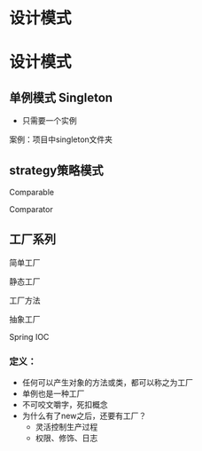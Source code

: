 # 设计模式

# 设计模式

## 单例模式 Singleton

- 只需要一个实例

案例：项目中singleton文件夹



## strategy策略模式

Comparable

Comparator





## 工厂系列

简单工厂

静态工厂

工厂方法

抽象工厂

Spring IOC

### 定义：

- 任何可以产生对象的方法或类，都可以称之为工厂
- 单例也是一种工厂
- 不可咬文嚼字，死扣概念
- 为什么有了new之后，还要有工厂？
  - 灵活控制生产过程
  - 权限、修饰、日志



































